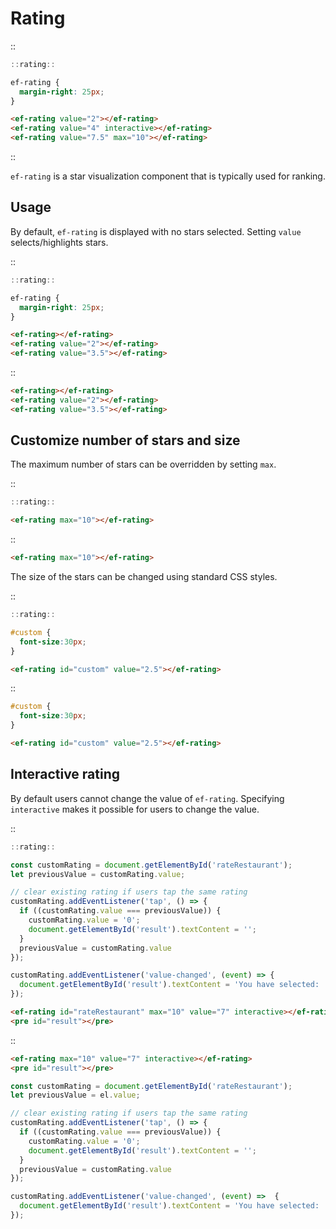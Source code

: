 <!--
type: page
title: Rating
location: ./elements/rating
layout: default
-->

# Rating
::
```javascript
::rating::
```
```css
ef-rating {
  margin-right: 25px;
}
```
```html
<ef-rating value="2"></ef-rating>
<ef-rating value="4" interactive></ef-rating>
<ef-rating value="7.5" max="10"></ef-rating>
```
::

`ef-rating` is a star visualization component that is typically used for ranking.

## Usage
By default, `ef-rating` is displayed with no stars selected. Setting `value` selects/highlights stars.

::
```javascript
::rating::
```
```css
ef-rating {
  margin-right: 25px;
}
```
```html
<ef-rating></ef-rating>
<ef-rating value="2"></ef-rating>
<ef-rating value="3.5"></ef-rating>
```
::

```html
<ef-rating></ef-rating>
<ef-rating value="2"></ef-rating>
<ef-rating value="3.5"></ef-rating>
```

## Customize number of stars and size
The maximum number of stars can be overridden by setting `max`.

::
```javascript
::rating::
```
```html
<ef-rating max="10"></ef-rating>
```
::

```html
<ef-rating max="10"></ef-rating>
```

The size of the stars can be changed using standard CSS styles.

::
```javascript
::rating::
```
```css
#custom {
  font-size:30px;
}
```
```html
<ef-rating id="custom" value="2.5"></ef-rating>
```
::

```css
#custom {
  font-size:30px;
}
```
```html
<ef-rating id="custom" value="2.5"></ef-rating>
```

## Interactive rating
By default users cannot change the value of `ef-rating`. Specifying `interactive` makes it possible for users to change the value.

::
```javascript
::rating::

const customRating = document.getElementById('rateRestaurant');
let previousValue = customRating.value;

// clear existing rating if users tap the same rating
customRating.addEventListener('tap', () => {
  if ((customRating.value === previousValue)) {
    customRating.value = '0';
    document.getElementById('result').textContent = '';
  }
  previousValue = customRating.value
});

customRating.addEventListener('value-changed', (event) => {
  document.getElementById('result').textContent = 'You have selected: ' + event.detail.value;
});
```
```html
<ef-rating id="rateRestaurant" max="10" value="7" interactive></ef-rating>
<pre id="result"></pre>
```
::

```html
<ef-rating max="10" value="7" interactive></ef-rating>
<pre id="result"></pre>
```
```javascript
const customRating = document.getElementById('rateRestaurant');
let previousValue = el.value;

// clear existing rating if users tap the same rating
customRating.addEventListener('tap', () => {
  if ((customRating.value === previousValue)) {
    customRating.value = '0';
    document.getElementById('result').textContent = '';
  }
  previousValue = customRating.value
});

customRating.addEventListener('value-changed', (event) =>  {
  document.getElementById('result').textContent = 'You have selected: ' + event.detail.value;
});
```

